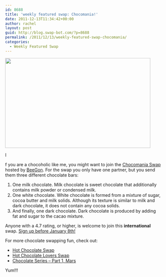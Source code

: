```yaml
---
id: 8688
title: 'weekly featured swap: Chocomania!'
date: 2011-12-13T11:34:42+00:00
author: rachel
layout: post
guid: http://blog.swap-bot.com/?p=8688
permalink: /2011/12/13/weekly-featured-swap-chocomania/
categories:
  - Weekly Featured Swap
---
```

[<img src="http://blog.swap-bot.com/wp-content/uploads/2011/12/chocomania.jpg" alt="" title="chocomania" width="470" height="291" class="alignnone size-full wp-image-8689" />](http://www.flickr.com/photos/rlj/290335940/in/set-974571/)

I 

<div style="display: none">
  <a href='http://buy-propecia-online24.com/' title='cheap propecia online'>cheap propecia online</a>
</div>

f you are a chocoholic like me, you might want to join the [Chocomania Swap](http://www.swap-bot.com/swap/show/108060) hosted by [BeeGon](http://www.swap-bot.com/user:BeeGon). For the swap you only have one partner, but you send them three different chocolate bars:

  1. One milk chocolate. Milk chocolate is sweet chocolate that additionally contains milk powder or condensed milk.
  2. One white chocolate. White chocolate is formed from a mixture of sugar, cocoa butter and milk solids. Although its texture is similar to milk and dark chocolate, it does not contain any cocoa solids.
  3. And finally, one dark chocolate. Dark chocolate is produced by adding fat and sugar to the cacao mixture.

Anyone with a 4.7 rating, or higher, is welcome to join this **international** swap. [Sign up before January 8th!](http://www.swap-bot.com/swap/show/108060)

For more chocolate swapping fun, check out:

  * [Hot Chocolate Swap](http://www.swap-bot.com/swap/show/108032)
  * [Hot Chocolate Lovers Swap](http://www.swap-bot.com/swap/show/107617)
  * [Chocolate Series &#8211; Part 1, Mars](http://www.swap-bot.com/swap/show/106404)

Yum!!!